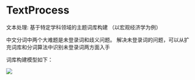 # TextProcess
文本处理: 基于特定学科领域的主题词库构建 （以宏观经济学为例）

中文分词中两个大难题是未登录词和歧义问题。
解决未登录词的问题，可以从扩充词库和分词算法中识别未登录词两方面入手

词库构建模型如下：

![](http://ww1.sinaimg.cn/large/005LZfaWgy1fieq0ad57wj31kw0pxjup&690)
